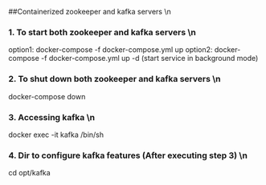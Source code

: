 ##Containerized zookeeper and kafka servers \n

### 1. To start both zookeeper and kafka servers \n
option1: docker-compose -f docker-compose.yml up
option2: docker-compose -f docker-compose.yml up -d (start service in background mode)

### 2. To shut down both zookeeper and kafka servers \n
docker-compose down

### 3. Accessing kafka \n
docker exec -it kafka /bin/sh

### 4. Dir to configure kafka features (After executing step 3) \n
cd opt/kafka
